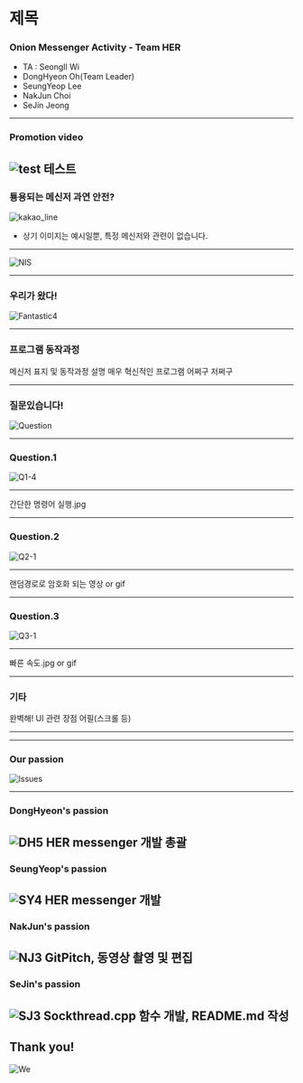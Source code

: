 # 제목
### Onion Messenger Activity - Team HER

- TA : SeongIl Wi
- DongHyeon Oh(Team Leader)
- SeungYeop Lee
- NakJun Choi
- SeJin Jeong

---
### Promotion video

![test](https://www.youtube.com/watch?v=fhbUFvoDev4)
테스트
---

### 툥용되는 메신저 과연 안전?
![kakao_line](images/kakao_line.jpg)
* 상기 이미지는 예시일뿐, 특정 메신저와 관련이 없습니다.

---

![NIS](images/NIS.jpg)

---

### 우리가 왔다!
![Fantastic4](images/Fantastic4.gif)

---

### 프로그램 동작과정
메신저 표지 및 동작과정 설명
매우 혁신적인 프로그램 어쩌구 저쩌구

---
### 질문있습니다!
![Question]()

---

### Question.1
![Q1-4](images/Q1-4.jpg)

---

간단한 명령어 실행.jpg

---

### Question.2
![Q2-1](images/Q2-1.jpg)

---

랜덤경로로 암호화 되는 영상 or gif

---

### Question.3
![Q3-1](images/Q3-1.jpg)

---

빠른 속도.jpg or gif

---

### 기타
완벽해!
UI 관련 장점 어필(스크롤 등)

---



---

### Our passion
![Issues](images/Issues.png)

---
### DongHyeon's passion
![DH5](images/DH5.png)
HER messenger 개발 총괄
---

### SeungYeop's passion
![SY4](images/SY4.png)
HER messenger 개발
---

### NakJun's passion
![NJ3](images/NJ3.png)
GitPitch, 동영상 촬영 및 편집
---

### SeJin's passion
![SJ3](images/SJ3.png)
Sockthread.cpp 함수 개발, README.md 작성
---

## Thank you!
![We](images/We.jpg)
